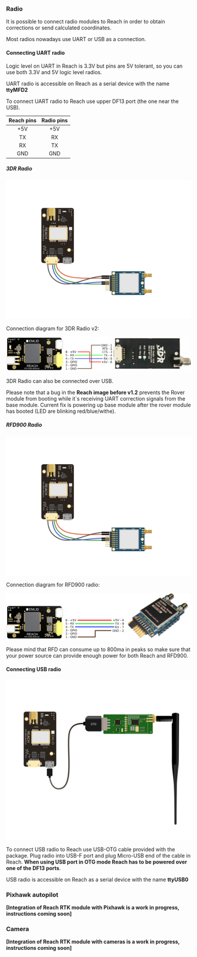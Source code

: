 ### Radio

It is possible to connect radio modules to Reach in order to obtain corrections or send calculated coordinates.

Most radios nowadays use UART or USB as a connection.

#### Connecting UART radio

Logic level on UART in Reach is 3.3V but pins are 5V tolerant, so you can use both 3.3V and 5V logic level radios.

UART radio is accessible on Reach as a serial device with the name **ttyMFD2**

To connect UART radio to Reach use upper DF13 port (the one near the USB).

| Reach pins | Radio pins |
|:----------:|:----------:|
|     +5V    |     +5V    |
|     TX     |     RX     |
|     RX     |     TX     |
|     GND    |     GND    |

##### 3DR Radio

![reach-rfd900-radio](img/hardware-integration/reach-rfd900-radio.png)

Connection diagram for 3DR Radio v2:

![reach-3dr-radio-connection-map](img/hardware-integration/reach-3dr-radio-connection-map.png)

3DR Radio can also be connected over USB.

Please note that a bug in the **Reach image before v1.2** prevents the Rover module from booting while it`s receiving UART correction signals from the base module. Current fix is powering up base module after the rover module has booted (LED are blinking red/blue/withe).

##### RFD900 Radio

![reach-rfd900-radio](img/hardware-integration/reach-rfd900-radio.png)

Connection diagram for RFD900 radio:

![reach-rfd900-radio-connection-map](img/hardware-integration/reach-rfd900-radio-connection-map.png)

Please mind that RFD can consume up to 800ma in peaks so make sure that your power source can provide enough power for both Reach and RFD900.

#### Connecting USB radio

![reach-usb-radio](img/hardware-integration/reach-usb-radio.png)

To connect USB radio to Reach use USB-OTG cable provided with the package.
Plug radio into USB-F port and plug Micro-USB end of the cable in Reach.
**When using USB port in OTG mode Reach has to be powered over one of the DF13 ports**.

USB radio is accessible on Reach as a serial device with the name **ttyUSB0**

### Pixhawk autopilot

**[Integration of Reach RTK module with Pixhawk is a work in progress, instructions coming soon]**

### Camera

**[Integration of Reach RTK module with cameras is a work in progress, instructions coming soon]**
